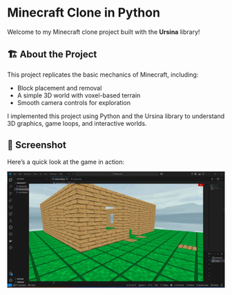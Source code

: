 # Minecraft Clone in Python

Welcome to my Minecraft clone project built with the **Ursina** library! 

## 🏗️ About the Project

This project replicates the basic mechanics of Minecraft, including:

- Block placement and removal
- A simple 3D world with voxel-based terrain
- Smooth camera controls for exploration

I implemented this project using Python and the Ursina library to understand 3D graphics, game loops, and interactive worlds.

## 📸 Screenshot

Here’s a quick look at the game in action:

![Minecraft Clone Screenshot](minecraft.jpeg)
